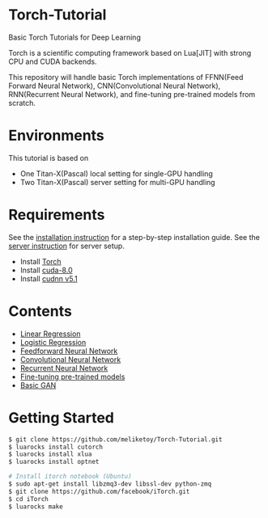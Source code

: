 Torch-Tutorial
===================================================================================================
Basic Torch Tutorials for Deep Learning

Torch is a scientific computing framework based on Lua[JIT] with strong CPU and CUDA backends.

This repository will handle basic Torch implementations of FFNN(Feed Forward Neural Network), CNN(Convolutional Neural Network), RNN(Recurrent Neural Network), and fine-tuning pre-trained models from scratch.

# Environments
This tutorial is based on
- One Titan-X(Pascal) local setting for single-GPU handling
- Two Titan-X(Pascal) server setting for multi-GPU handling

# Requirements
See the [installation instruction](INSTALL.md) for a step-by-step installation guide.
See the [server instruction](SERVER.md) for server setup.
- Install [Torch](http://torch.ch/docs/getting-started.html)
- Install [cuda-8.0](https://developer.nvidia.com/cuda-downloads)
- Install [cudnn v5.1](https://developer.nvidia.com/cudnn)

# Contents
- [Linear Regression](./01-LinearRegression/LinearRegression.ipynb)
- [Logistic Regression]()
- [Feedforward Neural Network]()
- [Convolutional Neural Network]()
- [Recurrent Neural Network]()
- [Fine-tuning pre-trained models]()
- [Basic GAN]()

# Getting Started
```bash
$ git clone https://github.com/meliketoy/Torch-Tutorial.git
$ luarocks install cutorch
$ luarocks install xlua
$ luarocks install optnet

# Install itorch notebook (Ubuntu)
$ sudo apt-get install libzmq3-dev libssl-dev python-zmq
$ git clone https://github.com/facebook/iTorch.git
$ cd iTorch
$ luarocks make
```
